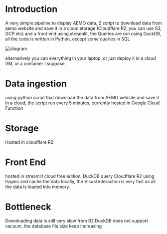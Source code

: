 # Introduction
A very simple pipeline to display AEMO data, 2 script to download data from aemo website and save it in a cloud storage (Cloudflare R2, you can use S3, GCP etc)
and a front end using streamlit, the Queries are run using DuckDB, all the code is written in Python, except some queries in SQL


![diagram](https://user-images.githubusercontent.com/12554469/236982047-98433eae-8f36-4fac-b67d-02be00517bfe.JPG)

alternatively you can everything in your laptop, or just deploy it in a cloud VM, or a container I suppose.


# Data ingestion
using python script that download the data from AEMO website and save it in a cloud, the script run every 5 minutes, currently hosted in Google Cloud Function

# Storage
Hosted in cloudflare R2

# Front End
hosted in streamlit cloud free edition, DuckDB query Cloudflare R2 using fsspec and cache the data locally, the Visual interaction is very fast as all the data is loaded into memory.

# Bottleneck 
Downloading data is still very slow from R2
DuckDB does not support vacuum, the database file size keep increasing



